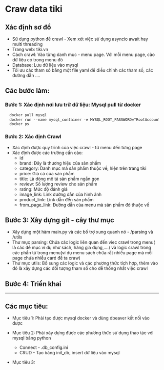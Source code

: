 # Craw data tiki

## Xác định sơ đồ

- Sử dụng python để crawl - Xem xét việc sử dụng asyncio await hay multi threading
- Trang web: tiki.vn
- Cách crawl: Vào từng danh mục - menu page. Với mỗi menu page, cào dữ liệu có trong menu đó
- Database: Lưu dữ liệu vào mysql
- Tối ưu các tham số bằng một file yaml để điều chỉnh các tham số, các đường dẫn ....


## Các bước làm:

### Bước 1: Xác định nơi lưu trữ dữ liệu: Mysql pull từ docker

```markdown
  docker pull mysql
  docker run --name mysql_container -e MYSQL_ROOT_PASSWORD="RootAccount123" -d mysql
  docker ps
```

### Bước 2: Xác định Crawl
- Xác định được quy trình của việc crawl - từ menu đến từng page
- Xác định được các trường cần cào:
    + id
    + brand: Đây là thương hiệu của sản phẩm
    + category: Danh mục mà sản phẩm thuộc về, hiện trên trang tiki
    + price: Giá cả của sản phẩm
    + title: Là dòng mô tả sản phẩm ngắn gọn
    + review: Số lượng review cho sản phẩm
    + rating: Mức độ đánh giá 
    + image_link: Link đường dẫn của hình ảnh
    + product_link: Link dẫn đến sản phẩm
    + from_page_link: Đường dẫn của menu mà sản phẩm đó thuộc về


## Bước 3: Xây dựng git - cây thư mục

- Xây dựng một hàm main.py và các bổ trợ xung quanh nó - /parsing và /utils
- Thư mục parsing: Chứa các logic liên quan đến viec crawl trong menu( là các đề mục ví dụ như sách, hàng gia dụng,....) và logic crawl trong các phần tử trong menu(ví dụ menu sách chứa rất nhiều page mà mỗi page chứa nhiều card để ta craw)
- Thư mục utils: Bổ sung các logic và các phương thức tích hợp, thêm vào đó là xây dựng các đối tượng tham số cho dễ thống nhất việc crawl

##  Bước 4: Triển khai

---

## Các mục tiêu:

- Mục tiêu 1: Phải tạo được mysql docker và dùng dbeaver kết nối vào được

- Mục tiêu 2: Phải xây dựng được các phương thức sử dụng thao tác với mysql bằng python
    + Connect - .db_config.ini
    + CRUD - Tạo bảng init_db, insert dữ liệu vào mysql

- Mục tiêu 3: 
